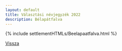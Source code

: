 ```yaml
---
layout: default
title: Választási névjegyzék 2022
description: Bélapátfalva
---
```


{% include settlementHTMLs/Beelapaatfalva.html %}

[Vissza](../)